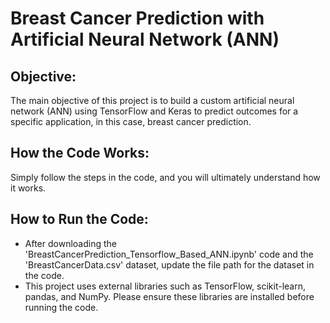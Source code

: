 # Breast Cancer Prediction with Artificial Neural Network (ANN)

## Objective: 
The main objective of this project is to build a custom artificial neural network (ANN) using TensorFlow and Keras to predict outcomes for a specific application, in this case, breast cancer prediction.

## How the Code Works: 
Simply follow the steps in the code, and you will ultimately understand how it works.

## How to Run the Code:
- After downloading the 'BreastCancerPrediction_Tensorflow_Based_ANN.ipynb' code and the 'BreastCancerData.csv' dataset, update the file path for the dataset in the code. 
- This project uses external libraries such as TensorFlow, scikit-learn, pandas, and NumPy. Please ensure these libraries are installed before running the code.
